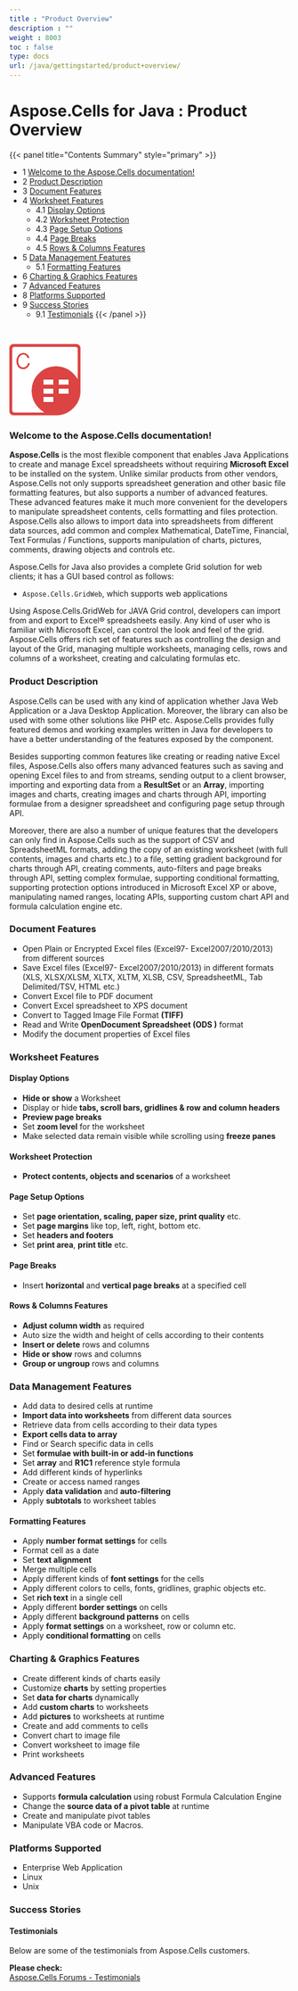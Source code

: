```yaml
---
title : "Product Overview" 
description : "" 
weight : 8003 
toc : false
type: docs
url: /java/gettingstarted/product+overview/
---
```


# Aspose.Cells for Java : Product Overview


{{< panel title="Contents Summary" style="primary" >}}
*   1 [Welcome to the Aspose.Cells documentation!](#welcome-to-the-aspose.cells-documentation!)
*   2 [Product Description](#product-description)
*   3 [Document Features](#document-features)
*   4 [Worksheet Features](#worksheet-features)
    *   4.1 [Display Options](#display-options)
    *   4.2 [Worksheet Protection](#worksheet-protection)
    *   4.3 [Page Setup Options](#page-setup-options)
    *   4.4 [Page Breaks](#page-breaks)
    *   4.5 [Rows & Columns Features](#rows-&-columns-features)
*   5 [Data Management Features](#data-management-features)
    *   5.1 [Formatting Features](#formatting-features)
*   6 [Charting & Graphics Features](#charting-&-graphics-features)
*   7 [Advanced Features](#advanced-features)
*   8 [Platforms Supported](#platforms-supported)
*   9 [Success Stories](#success-stories)
    *   9.1 [Testimonials](#testimonials)
{{< /panel >}}
 

 

![image](5472927.png)

### Welcome to the Aspose.Cells documentation!

**Aspose.Cells** is the most flexible component that enables Java Applications to create and manage Excel spreadsheets without requiring **Microsoft Excel** to be installed on the system. Unlike similar products from other vendors, Aspose.Cells not only supports spreadsheet generation and other basic file formatting features, but also supports a number of advanced features. These advanced features make it much more convenient for the developers to manipulate spreadsheet contents, cells formatting and files protection. Aspose.Cells also allows to import data into spreadsheets from different data sources, add common and complex Mathematical, DateTime, Financial, Text Formulas / Functions, supports manipulation of charts, pictures, comments, drawing objects and controls etc.

Aspose.Cells for Java also provides a complete Grid solution for web clients; it has a GUI based control as follows:

*   `Aspose.Cells.GridWeb`, which supports web applications

Using Aspose.Cells.GridWeb for JAVA Grid control, developers can import from and export to Excel® spreadsheets easily. Any kind of user who is familiar with Microsoft Excel, can control the look and feel of the grid. Aspose.Cells offers rich set of features such as controlling the design and layout of the Grid, managing multiple worksheets, managing cells, rows and columns of a worksheet, creating and calculating formulas etc.

### Product Description

Aspose.Cells can be used with any kind of application whether Java Web Application or a Java Desktop Application. Moreover, the library can also be used with some other solutions like PHP etc. Aspose.Cells provides fully featured demos and working examples written in Java for developers to have a better understanding of the features exposed by the component.

Besides supporting common features like creating or reading native Excel files, Aspose.Cells also offers many advanced features such as saving and opening Excel files to and from streams, sending output to a client browser, importing and exporting data from a **ResultSet** or an **Array**, importing images and charts, creating images and charts through API, importing formulae from a designer spreadsheet and configuring page setup through API.

Moreover, there are also a number of unique features that the developers can only find in Aspose.Cells such as the support of CSV and SpreadsheetML formats, adding the copy of an existing worksheet (with full contents, images and charts etc.) to a file, setting gradient background for charts through API, creating comments, auto-filters and page breaks through API, setting complex formulae, supporting conditional formatting, supporting protection options introduced in Microsoft Excel XP or above, manipulating named ranges, locating APIs, supporting custom chart API and formula calculation engine etc.

### Document Features

*   Open Plain or Encrypted Excel files (Excel97- Excel2007/2010/2013) from different sources
*   Save Excel files (Excel97- Excel2007/2010/2013) in different formats (XLS, XLSX/XLSM, XLTX, XLTM, XLSB, CSV, SpreadsheetML, Tab Delimited/TSV, HTML etc.)
*   Convert Excel file to PDF document
*   Convert Excel spreadsheet to XPS document
*   Convert to Tagged Image File Format **(TIFF)**
*   Read and Write **OpenDocument Spreadsheet (ODS )** format
*   Modify the document properties of Excel files

### Worksheet Features

#### Display Options

*   **Hide or show** a Worksheet
*   Display or hide **tabs, scroll bars, gridlines & row and column headers**
*   **Preview page breaks**
*   Set **zoom level** for the worksheet
*   Make selected data remain visible while scrolling using **freeze panes**

#### Worksheet Protection

*   **Protect contents, objects and scenarios** of a worksheet

#### Page Setup Options

*   Set **page orientation, scaling, paper size, print quality** etc.
*   Set **page margins** like top, left, right, bottom etc.
*   Set **headers and footers**
*   Set **print area**, **print title** etc.

#### Page Breaks

*   Insert **horizontal** and **vertical page breaks** at a specified cell

#### Rows & Columns Features

*   **Adjust column width** as required
*   Auto size the width and height of cells according to their contents
*   **Insert or delete** rows and columns
*   **Hide or show** rows and columns
*   **Group or ungroup** rows and columns

### Data Management Features

*   Add data to desired cells at runtime
*   **Import data into worksheets** from different data sources
*   Retrieve data from cells according to their data types
*   **Export cells data to array**
*   Find or Search specific data in cells
*   Set **formulae with built-in or add-in functions**
*   Set **array** and **R1C1** reference style formula
*   Add different kinds of hyperlinks
*   Create or access named ranges
*   Apply **data validation** and **auto-filtering**
*   Apply **subtotals** to worksheet tables

#### Formatting Features

*   Apply **number format settings** for cells
*   Format cell as a date
*   Set **text alignment**
*   Merge multiple cells
*   Apply different kinds of **font settings** for the cells
*   Apply different colors to cells, fonts, gridlines, graphic objects etc.
*   Set **rich text** in a single cell
*   Apply different **border settings** on cells
*   Apply different **background patterns** on cells
*   Apply **format settings** on a worksheet, row or column etc.
*   Apply **conditional formatting** on cells

### Charting & Graphics Features

*   Create different kinds of charts easily
*   Customize **charts** by setting properties
*   Set **data for charts** dynamically
*   Add **custom charts** to worksheets
*   Add **pictures** to worksheets at runtime
*   Create and add comments to cells
*   Convert chart to image file
*   Convert worksheet to image file
*   Print worksheets

### Advanced Features

*   Supports **formula calculation** using robust Formula Calculation Engine
*   Change the **source data of a pivot table** at runtime
*   Create and manipulate pivot tables
*   Manipulate VBA code or Macros.

### Platforms Supported

*   Enterprise Web Application
*   Linux
*   Unix

### Success Stories

#### Testimonials

Below are some of the testimonials from Aspose.Cells customers.

**Please check:**  
[Aspose.Cells Forums - Testimonials](https://company.aspose.com/customers/success-stories/aspose-cells)

